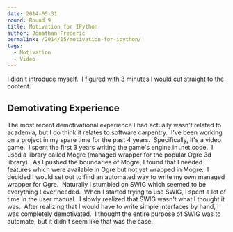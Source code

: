 ```yaml
---
date: 2014-05-31
round: Round 9
title: Motivation for IPython
author: Jonathan Frederic
permalink: /2014/05/motivation-for-ipython/
tags:
  - Motivation
  - Video
---
```

I didn't introduce myself.  I figured with 3 minutes I would cut straight to the content.

## Demotivating Experience

The most recent demotivational experience I had actually wasn't related to academia, but I do think it relates to software carpentry.  I've been working on a project in my spare time for the past 4 years.  Specifically, it's a video game.  I spent the first 3 years writing the game's engine in .net code.  I used a library called Mogre (managed wrapper for the popular Ogre 3d library).  As I pushed the boundaries of Mogre, I found that I needed features which were available in Ogre but not yet wrapped in Mogre.  I decided I would set out to find an automated way to write my own managed wrapper for Ogre.  Naturally I stumbled on SWIG which seemed to be everything I ever needed.  When I started trying to use SWIG, I spent a lot of time in the user manual.  I slowly realized that SWIG wasn't what I thought it was.  After realizing that I would have to write simple interfaces by hand, I was completely demotivated.  I thought the entire purpose of SWIG was to automate, but it didn't seem like that was the case.
